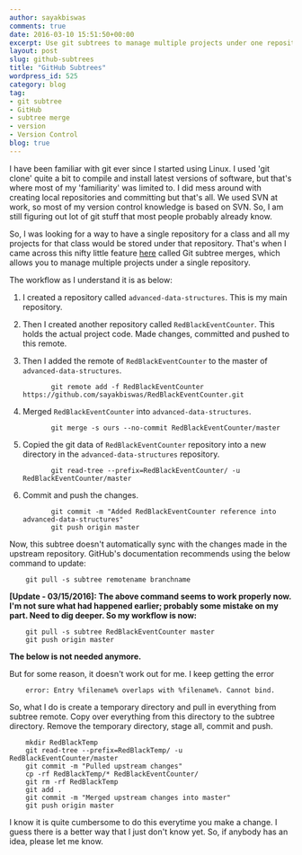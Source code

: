 ```yaml
---
author: sayakbiswas
comments: true
date: 2016-03-10 15:51:50+00:00
excerpt: Use git subtrees to manage multiple projects under one repository
layout: post
slug: github-subtrees
title: "GitHub Subtrees"
wordpress_id: 525
category: blog
tag:
- git subtree
- GitHub
- subtree merge
- version
- Version Control
blog: true
---
```


I have been familiar with git ever since I started using Linux. I used 'git clone' quite a bit to compile and install latest versions of software, but that's where most of my 'familiarity' was limited to. I did mess around with creating local repositories and committing but that's all. We used SVN at work, so most of my version control knowledge is based on SVN. So, I am still figuring out lot of git stuff that most people probably already know.

So, I was looking for a way to have a single repository for a class and all my projects for that class would be stored under that repository. That's when I came across this nifty little feature [here](https://help.github.com/articles/about-git-subtree-merges/) called Git subtree merges, which allows you to manage multiple projects under a single repository.

The workflow as I understand it is as below:




  1. I created a repository called `advanced-data-structures`. This is my main repository.


  2. Then I created another repository called `RedBlackEventCounter`. This holds the actual project code. Made changes, committed and pushed to this remote.


  3. Then I added the remote of `RedBlackEventCounter` to the master of `advanced-data-structures`.

				git remote add -f RedBlackEventCounter https://github.com/sayakbiswas/RedBlackEventCounter.git

  4. Merged `RedBlackEventCounter` into `advanced-data-structures`.

				git merge -s ours --no-commit RedBlackEventCounter/master

  5. Copied the git data of `RedBlackEventCounter` repository into a new directory in the `advanced-data-structures` repository.

				git read-tree --prefix=RedBlackEventCounter/ -u RedBlackEventCounter/master

  6. Commit and push the changes.

				git commit -m "Added RedBlackEventCounter reference into advanced-data-structures"
				git push origin master


Now, this subtree doesn't automatically sync with the changes made in the upstream repository. GitHub's documentation recommends using the below command to update:

		git pull -s subtree remotename branchname


**<span class="emphasize">[Update - 03/15/2016]:</span> The above command seems to work properly now. I'm not sure what had happened earlier; probably some mistake on my part. Need to dig deeper. So my workflow is now:**

		git pull -s subtree RedBlackEventCounter master
		git push origin master

**<span class="emphasize">The below is not needed anymore.</span>**

But for some reason, it doesn't work out for me. I keep getting the error

		error: Entry %filename% overlaps with %filename%. Cannot bind.

So, what I do is create a temporary directory and pull in everything from subtree remote. Copy over everything from this directory to the subtree directory. Remove the temporary directory, stage all, commit and push.

		mkdir RedBlackTemp
		git read-tree --prefix=RedBlackTemp/ -u RedBlackEventCounter/master
		git commit -m "Pulled upstream changes"
		cp -rf RedBlackTemp/* RedBlackEventCounter/
		git rm -rf RedBlackTemp
		git add .
		git commit -m "Merged upstream changes into master"
		git push origin master

I know it is quite cumbersome to do this everytime you make a change. I guess there is a better way that I just don't know yet. So, if anybody has an idea, please let me know.
